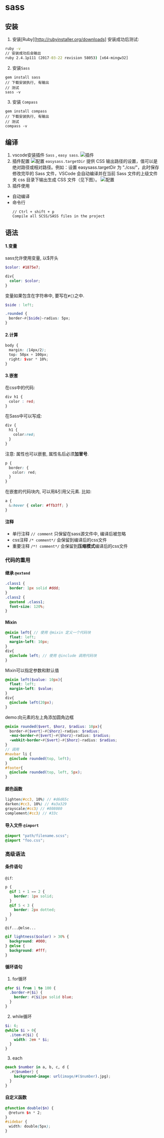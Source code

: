 sass
===

安装
---

1. 安装[Ruby][http://rubyinstaller.org/downloads]
  安装成功后测试:
  ```cmd
  ruby -v
  // 安装成功后会输出
  ruby 2.4.1p111 (2017-03-22 revision 58053) [x64-mingw32]
  ```
2. 安装`Sass`
  ```
  gem install sass
  // 下载安装执行, 有输出
  // 测试
  sass -v
  ```
3. 安装 `Compass`
  ```
  gem install compass
  // 下载安装执行, 有输出
  // 测试
  compass -v
  ```

编译
---
1. vscode安装插件 `Sass` , `easy sass`.
  ![插件](images/sass/插件.png)
2. 插件配置
  ![配置](images/sass/setting.png)
  `easysass.targetDir` 提供 CSS 输出路径的设置，值可以是绝对路径或相对路径。例如：设置 easysass.targetDir 为 "./css/"，此时保存修改完毕的 Sass 文件，VSCode 会自动编译并在当前 Sass 文件的上级文件夹 css 目录下输出生成 CSS 文件（见下图）。
  ![配置](images/sass/setting2.png)
3. 插件使用
+ 自动编译
+ 命令行
  ```
  // Ctrl + shift + p
  Compile all SCSS/SASS files in the project 
  ```

语法
---

#### 1.变量

sass允许使用变量, 以$开头
```scss
$color: #1875e7;

div{
  color: $color;
}
```
变量如果包含在字符串中, 要写在`#{}`之中.
```scss
$side : left;

.rounded {
　border-#{$side}-radius: 5px;
}
```
#### 2.计算
```scss
body {
　margin: (14px/2);
　top: 50px + 100px;
　right: $var * 10%;
}
```
#### 3.嵌套
在css中的代码:
```css
div h1 {
　color : red;
}
```
在Sass中可以写成:
```scss
div {
　h1 {
　  color:red;
　}
}
```
注意: 属性也可以嵌套, 属性名后必须**加冒号**.
```scss
p {
　border: {
　　color: red;
　}
}
```
在嵌套的代码块内, 可以用&引用父元素. 比如:
```scss
a {
　&:hover { color: #ffb3ff; }
}
```

#### 注释
+ 单行注释
  `// comment` 只保留在sass源文件中, 编译后被忽略
+ css注释
  `/* comment*/` 会保留到编译后的css文件
+ 重要注释
  `/*! comment*/` 会保留到**压缩模式**编译后的css文件

### 代码的重用
#### 继承 `@extend`
```scss
.class1 {
  border: 1px solid #ddd;
}
.class2 {
  @extend .class1;
  font-size: 120%;
}
```
#### Mixin
```scss
@mixin left{ // 使用 @mixin 定义一个代码块
  float: left;
  margin-left: 10px;
}
div{
  @include left; // 使用 @include 调用代码块
}
```
Mixin可以指定参数和默认值
```scss
@mixin left($value: 10px){
  float: left;
  margin-left: $value;
}
div{
  @include left(20px);
}
```
demo:向元素的左上角添加圆角边框
```scss
@mixin rounded($vert, $horz, $radius: 10px){
  border-#{$vert}-#{$horz}-radius: $radius;
  -moz-border-#{$vert}-#{$horz}-radius: $radius;
  -webkit-border-#{$vert}-#{$horz}-radius: $radius;
}
// 调用
#navbar li {
  @include rounded(top, left);
}
#footer{
  @include rounded(top, left, 5px);
}
```

#### 颜色函数
```scss
lighten(#cc3, 10%) // #d6d65c
darken(#cc3, 10%) // #a3a329
grayscale(#cc3) // #808080
complement(#cc3) // #33c
```

#### 导入文件  `@import`
```scss
@import "path/filename.scss";
@import "foo.css";
```

### 高级语法
#### 条件语句
`@if`:
```scss
p {
  @if 1 + 1 == 2 {
    border: 1px solid;
  }
  @if 5 < 3 {
    border: 2px dotted;
  }
}
```
`@if...@else...`
```scss
@if lightness($color) > 30% {
  background: #000;
} @else {
  background: #fff;
}
```

#### 循环语句
1. for循环
```scss
@for $i from 1 to 100 {
  .border-#{$i} {
    border: #{$i}px solid blue;
  }
}
```
2. while循环
```scss
$i: 6;
@while $i > 0{
  .item-#{$i} {
    width: 2em * $i;
  }
}
```
3. each
```scss
@each $number in a, b, c, d {
  .#{$number} {
    background-image: url(image/#($number).jpg);
  }
}
```

#### 自定义函数
```scss
@function double($n) {
　@return $n * 2;
}
#sidebar {
　width: double(5px);
}
```